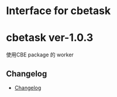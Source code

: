 # Interface for cbetask


# cbetask ver-1.0.3

使用CBE package 的 worker


## Changelog

- [Changelog](CHANGELOG.md)
